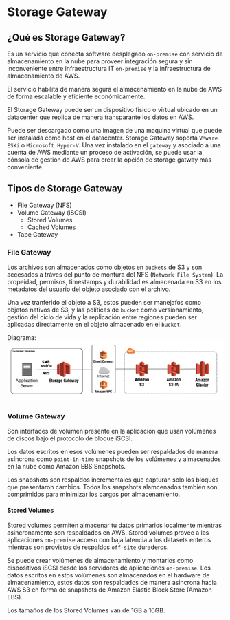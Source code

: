 # Storage Gateway

## ¿Qué es Storage Gateway?

Es un servicio que conecta software desplegado `on-premise` con servicio de almacenamiento en la nube para proveer integración segura y sin inconveniente entre infraestructura IT `on-premise` y la infraestructura de almacenamiento de AWS.

El servicio habilita de manera segura el almacenamiento en la nube de AWS de forma escalable y eficiente económicamente.

El Storage Gateway puede ser un dispositivo físico o virtual ubicado en un datacenter que replica de manera transparante los datos en AWS.

Puede ser descargado como una imagen de una maquina virtual que puede ser instalada como host en el datacenter. Storage Gateway soporta `VMware ESXi` o `Microsoft Hyper-V`. Una vez instalado en el `gateway` y asociado a una cuenta de AWS mediante un proceso de activación, se puede usar la cónsola de gestión de AWS para crear la opción de storage gatway más conveniente.


## Tipos de Storage Gateway

* File Gateway (NFS)
* Volume Gateway (iSCSI)
  * Stored Volumes
  * Cached Volumes
* Tape Gateway

### File Gateway

Los archivos son almacenados como objetos en `buckets` de S3 y son accesados a tráves del punto de montura del NFS (`Network File System`). La propeidad, permisos, timestamps y durabilidad es almacenada en S3 en los metadatos del usuario del objeto asociado con el archivo.

Una vez tranferido el objeto a S3, estos pueden ser manejafos como objetos nativos de S3, y las políticas de `bucket` como versionamiento, gestión del ciclo de vida y la replicación entre regiones pueden ser aplicadas directamente en el objeto almacenado en el `bucket`.

Diagrama:
![file-gateway](file-gateway-concepts-diagram.png)

### Volume Gateway

Son interfaces de volúmen presente en la aplicación que usan volúmenes de discos bajo el protocolo de bloque iSCSI.

Los datos escritos en esos volúmenes pueden ser respaldados de manera asíncrona como `point-in-time` snapshots de los volúmenes y almacenados en la nube como Amazon EBS Snapshots.

Los snapshots son respaldos incrementales que capturan solo los bloques que presentaron cambios. Todos los snapshots alamcenados también son comprimidos para minimizar los cargos por almacenamiento.

#### Stored Volumes

Stored volumes permiten almacenar tu datos primarios localmente mientras asincronamente son respaldados en AWS. Stored volumes provee a las aplicaciones `on-premise` acceso con baja latencia a los datasets enteros mientras son provistos de respaldos `off-site` duraderos.

Se puede crear volúmenes de almacenamiento y montarlos como dispositivos iSCSI desde los servidores de aplicaciones `on-premise`. Los datos escritos en estos volúmenes son almacenados en el hardware de almacenamiento, estos datos son respaldados de manera asincrona hacia AWS S3 en forma de snapshots de Amazon Elastic Block Store (Amazon EBS).

Los tamaños de los Stored Volumes van de 1GB a 16GB.

